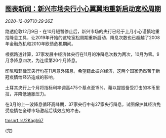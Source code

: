 <!--1607511321000-->
[图表新闻：新兴市场央行小心翼翼地重新启动宽松周期](https://cn.reuters.com/article/graphic-emrg-cen-qe-1209-idCNKBS28J17W)
------

<div><i>2020-12-09T10:29:26Z</i></div><p>路透伦敦12月9日 - 在10月短暂停止后，新兴市场的央行已经于上月小心谨慎地重拾降息工具，让2019年开始的这轮宽松周期重新启动，降息次数也已超越了2008年金融危机和2010年欧债危机期间。</p><p>根据路透计算，37家发展中经济体央行在11月的净降息次数为两次，10月为零。9月净降息四次，为连续第20个月降息。</p><p>印尼和菲律宾央行均在11月意外降息，希望籍此振兴经济，这两个国家仍然苦于新冠疫情给经济造成的影响。</p><p>土耳其央行上个月将指标利率调高475个基点至15%，藉以提振备受打击的本币里拉，并降低通胀压力。</p><p>在3月的上一波降息循环高峰期，37家央行中有27家央行降息，试图保护其经济免受疫情在全球市场激起后续效应的冲击。</p><p><a href="https://tmsnrt.rs/2Kagh67">tmsnrt.rs/2Kagh67</a></p><p>(完)</p>
